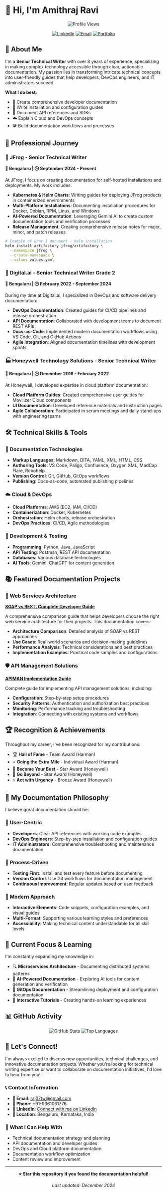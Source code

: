 # 👋 Hi, I'm Amithraj Ravi

<div align="center">
  
![Profile Views](https://komarev.com/ghpvc/?username=amithrajravi&color=blueviolet&style=flat-square&label=Profile+Views)

[![LinkedIn](https://img.shields.io/badge/LinkedIn-0077B5?style=for-the-badge&logo=linkedin&logoColor=white)](https://linkedin.com/in/amithrajravi)
[![Email](https://img.shields.io/badge/Email-D14836?style=for-the-badge&logo=gmail&logoColor=white)](mailto:raj07tw@gmail.com)
[![Portfolio](https://img.shields.io/badge/Portfolio-000000?style=for-the-badge&logo=About.me&logoColor=white)](https://github.com/amithrajravi)

</div>

## 🚀 About Me

I'm a **Senior Technical Writer** with over 8 years of experience, specializing in making complex technology accessible through clear, actionable documentation. My passion lies in transforming intricate technical concepts into user-friendly guides that help developers, DevOps engineers, and IT administrators succeed.

**What I do best:**
- 📝 Create comprehensive developer documentation
- 🔧 Write installation and configuration guides
- 🚀 Document API references and SDKs
- ☁️ Explain Cloud and DevOps concepts
- 🛠️ Build documentation workflows and processes

## 💼 Professional Journey

### 🐸 **JFrog** - Senior Technical Writer
**📍 Bengaluru | 🕒 September 2024 - Present**

At JFrog, I focus on creating documentation for self-hosted installations and deployments. My work includes:

- **Kubernetes & Helm Charts**: Writing guides for deploying JFrog products in containerized environments
- **Multi-Platform Installations**: Documenting installation procedures for Docker, Debian, RPM, Linux, and Windows
- **AI-Powered Documentation**: Leveraging Gemini AI to create custom documentation tools and verification processes
- **Release Management**: Creating comprehensive release notes for major, minor, and patch releases

```bash
# Example of what I document - Helm installation
helm install artifactory jfrog/artifactory \
  --namespace jfrog \
  --create-namespace \
  --values values.yaml
```

### 🔧 **Digital.ai** - Senior Technical Writer Grade 2
**📍 Bengaluru | 🕒 February 2022 - September 2024**

During my time at Digital.ai, I specialized in DevOps and software delivery documentation:

- **DevOps Documentation**: Created guides for CI/CD pipelines and release orchestration
- **API Documentation**: Collaborated with development teams to document REST APIs
- **Docs-as-Code**: Implemented modern documentation workflows using VS Code, Git, and GitHub Actions
- **Agile Integration**: Aligned documentation timelines with development sprints

### 🏭 **Honeywell Technology Solutions** - Senior Technical Writer
**📍 Bengaluru | 🕒 December 2016 - February 2022**

At Honeywell, I developed expertise in cloud platform documentation:

- **Cloud Platform Guides**: Created comprehensive user guides for Movilizer Cloud components
- **UI Documentation**: Developed reference materials and instruction pages
- **Agile Collaboration**: Participated in scrum meetings and daily stand-ups with engineering teams

## 🛠️ Technical Skills & Tools

### 📝 **Documentation Technologies**
- **Markup Languages**: Markdown, DITA, YAML, XML, HTML, CSS
- **Authoring Tools**: VS Code, Paligo, Confluence, Oxygen XML, MadCap Flare, Robohelp
- **Version Control**: Git, GitHub, GitOps workflows
- **Publishing**: Docs-as-code, automated publishing pipelines

### ☁️ **Cloud & DevOps**
- **Cloud Platforms**: AWS (EC2, IAM, CI/CD)
- **Containerization**: Docker, Kubernetes
- **Orchestration**: Helm charts, release orchestration
- **DevOps Practices**: CI/CD, Agile methodologies

### 🔧 **Development & Testing**
- **Programming**: Python, Java, JavaScript
- **API Testing**: Postman, REST API documentation
- **Databases**: Various database technologies
- **AI Tools**: Gemini, ChatGPT for content generation

## 📚 Featured Documentation Projects

### 🔗 **Web Services Architecture**
**[SOAP vs REST: Complete Developer Guide](docs/soap-vs-rest.md)**

A comprehensive comparison guide that helps developers choose the right web service architecture for their projects. This documentation covers:

- **Architecture Comparison**: Detailed analysis of SOAP vs REST approaches
- **Use Cases**: Real-world scenarios and decision-making guidelines
- **Performance Analysis**: Technical considerations and best practices
- **Implementation Examples**: Practical code samples and configurations

### 🛡️ **API Management Solutions**
**[APIMAN Implementation Guide](docs/api-management-apiman.md)**

Complete guide for implementing API management solutions, including:

- **Configuration**: Step-by-step setup procedures
- **Security Patterns**: Authentication and authorization best practices
- **Monitoring**: Performance tracking and troubleshooting
- **Integration**: Connecting with existing systems and workflows

## 🏆 Recognition & Achievements

Throughout my career, I've been recognized for my contributions:

- 🏆 **Hall of Fame** - Team Award (Harman)
- ⭐ **Going the Extra Mile** - Individual Award (Harman)
- 🌟 **Become Your Best** - Star Award (Honeywell)
- 🚀 **Go Beyond** - Star Award (Honeywell)
- ⚡ **Act with Urgency** - Bronze Award (Honeywell)

## 📖 My Documentation Philosophy

I believe great documentation should be:

### 🎯 **User-Centric**
- **Developers**: Clear API references with working code examples
- **DevOps Engineers**: Step-by-step installation and configuration guides
- **IT Administrators**: Comprehensive troubleshooting and maintenance documentation

### 🔄 **Process-Driven**
- **Testing First**: Install and test every feature before documenting
- **Version Control**: Use Git workflows for documentation management
- **Continuous Improvement**: Regular updates based on user feedback

### 📱 **Modern Approach**
- **Interactive Elements**: Code snippets, configuration examples, and visual guides
- **Multi-Format**: Supporting various learning styles and preferences
- **Accessibility**: Making technical content understandable for all skill levels

## 🎯 Current Focus & Learning

I'm constantly expanding my knowledge in:

- 🔍 **Microservices Architecture** - Documenting distributed systems patterns
- 🤖 **AI-Powered Documentation** - Exploring AI tools for content generation and verification
- 🚀 **GitOps Documentation** - Streamlining deployment and configuration documentation
- 📱 **Interactive Tutorials** - Creating hands-on learning experiences

## 📊 GitHub Activity

<div align="center">
  
![GitHub Stats](https://github-readme-stats.vercel.app/api?username=amithrajravi&show_icons=true&theme=tokyonight&hide_border=true&count_private=true)
![Top Languages](https://github-readme-stats.vercel.app/api/top-langs/?username=amithrajravi&layout=compact&theme=tokyonight&hide_border=true)

</div>

## 🤝 Let's Connect!

I'm always excited to discuss new opportunities, technical challenges, and innovative documentation projects. Whether you're looking for technical writing expertise or want to collaborate on documentation initiatives, I'd love to hear from you!

### 📞 **Contact Information**
- **📧 Email**: [raj07tw@gmail.com](mailto:raj07tw@gmail.com)
- **📱 Phone**: +91-9361061776
- **💼 LinkedIn**: [Connect with me on LinkedIn](https://linkedin.com/in/amithrajravi)
- **📍 Location**: Bengaluru, Karnataka, India

### 💬 **What I Can Help With**
- Technical documentation strategy and planning
- API documentation and developer guides
- DevOps and Cloud platform documentation
- Documentation workflow optimization
- Content review and improvement

---

<div align="center">
  
**⭐ Star this repository if you found the documentation helpful!**

*Last updated: December 2024*

</div>
